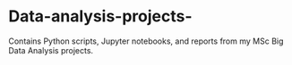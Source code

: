 # Data-analysis-projects-
Contains Python scripts, Jupyter notebooks, and reports from my MSc Big Data Analysis projects.
